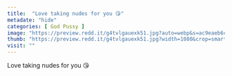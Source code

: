 ```yaml
---
title:  "Love taking nudes for you 😘"
metadate: "hide"
categories: [ God Pussy ]
image: "https://preview.redd.it/g4tvlgauexk51.jpg?auto=webp&s=ac9eaeb6cf6fdbe4d22d8a44c97f1610d3d75f9f"
thumb: "https://preview.redd.it/g4tvlgauexk51.jpg?width=1080&crop=smart&auto=webp&s=1fc7a9f2c7794704364a38ba92efec58562efcc2"
visit: ""
---
```

Love taking nudes for you 😘
